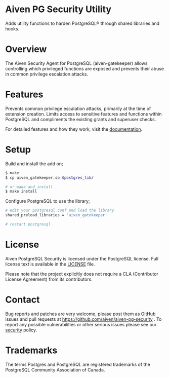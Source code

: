 Aiven PG Security Utility
======================
Adds utility functions to harden PostgreSQL® through shared libraries and hooks.

Overview
========
The Aiven Security Agent for PostgreSQL (aiven-gatekeeper) allows controlling which privileged functions are exposed and prevents their abuse in common privilege escalation attacks.

Features
============
Prevents common privilege escalation attacks, primarily at the time of extension creation. Limits access to sensitive features and functions within PostgreSQL and compliments the existing grants and superuser checks.

For detailed features and how they work, visit the [documentation](docs/).

Setup
============

Build and install the add on;
```bash
$ make
$ cp aiven_gatekeeper.so $postgres_lib/

# or make and install
$ make install

```
Configure PostgreSQL to use the library;
```bash
# edit your postgresql.conf and load the library
shared_preload_libraries = 'aiven_gatekeeper'

# restart postgresql
```

License
============
Aiven PostgreSQL Security is licensed under the PostgreSQL license. Full license text is available in the [LICENSE](LICENSE) file.

Please note that the project explicitly does not require a CLA (Contributor License Agreement) from its contributors.

Contact
============
Bug reports and patches are very welcome, please post them as GitHub issues and pull requests at https://github.com/aiven/aiven-pg-security .
To report any possible vulnerabilities or other serious issues please see our [security](SECURITY.md) policy.

Trademarks
============
The terms Postgres and PostgreSQL are registered trademarks of the PostgreSQL Community Association of Canada.

